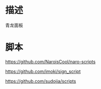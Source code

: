 # 描述

青龙面板

# 脚本

https://github.com/NaroisCool/naro-scripts

https://github.com/imoki/sign_script

https://github.com/sudojia/scripts